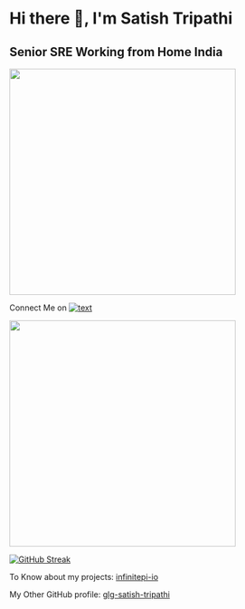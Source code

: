 # Hi there 👋, I'm Satish Tripathi 

## Senior SRE Working from Home India
<img src="https://github.com/user-attachments/assets/20e22cc1-0538-4bea-9ec6-117fad784e54" width="400" height="400">


Connect Me on [![text](https://img.shields.io/badge/LinkedIn-0077B5?style=for-the-badge&logo=linkedin&logoColor=white)](https://www.linkedin.com/in/satish-tripathi-91568b112/)


<img src="https://github-readme-stats.vercel.app/api?username=mindriftfall&show_icons=true&theme=ADD_THEME_HERE" width="400">

[![GitHub Streak](https://github-readme-streak-stats.herokuapp.com?user=mindriftfall&theme=dark)](https://git.io/streak-stats)

To Know about my projects: [infinitepi-io](https://github.com/glg-satish-tripathi)

My Other GitHub profile: [glg-satish-tripathi](https://github.com/glg-satish-tripathi)

